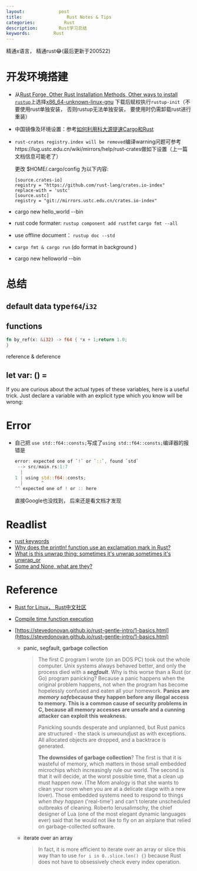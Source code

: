 ```yaml
---
layout:     		post
title:      		   Rust Notes & Tips 
categories: 	      Rust
description:   		Rust学习总结
keywords: 		  Rust
---
```


精通x语言， 精通rust😂(最后更新于200522)

# 开发环境搭建

- 从[Rust Forge, Other Rust Installation Methods, Other ways to install `rustup`](https://forge.rust-lang.org/other-installation-methods.html)上选择[x86\_64-unknown-linux-gnu](https://static.rust-lang.org/rustup/dist/x86_64-unknown-linux-gnu/rustup-init) 下载后赋权执行`rustup-init`（不要使用rust单独安装， 否则rustup无法单独安装， 要使用时仍需卸载rust进行重装）

- 中国镜像及环境设置：参考[如何利用科大源提速Cargo和Rust](https://blog.csdn.net/xiangxianghehe/article/details/53471936)

- `rust-crates registry.index will be removed`编译warning问题可参考https://lug.ustc.edu.cn/wiki/mirrors/help/rust-crates做如下设置（上一篇文档信息可能老了）

  更改 $HOME/.cargo/config 为以下内容:

  ```
  [source.crates-io]
  registry = "https://github.com/rust-lang/crates.io-index"
  replace-with = 'ustc'
  [source.ustc]
  registry = "git://mirrors.ustc.edu.cn/crates.io-index"
  ```

- cargo new hello_world --bin

- rust code formater: `rustup component add rustfmt`   `cargo fmt --all`

- use offline document： `rustup doc --std`

- `cargo fmt & cargo run` (do format in background )

- cargo new helloworld  --bin

# 总结

## default data type`f64`/`i32`

## functions

```rust
fn by_ref(x: &i32) -> f64 { *x + 1;return 1.0;
}
```

reference & deference

## let var: () =

If you are curious about the actual types of these variables, here is a useful trick. Just declare a variable with an explicit type which you know will be wrong:

# Error

- 自己把 `use std::f64::consts;`写成了`using std::f64::consts;`编译器的报错是

  ```rust
  error: expected one of `!` or `::`, found `std`
   --> src/main.rs:1:7
    |
  1 | using std::f64::consts;
    |       ^
  ^^ expected one of ! or :: here
  ```

  直接Google也没找到， 后来还是看文档才发现
  
  

# Readlist

- [rust keywords](https://doc.rust-lang.org/reference/keywords.html)
- [Why does the println! function use an exclamation mark in Rust?](https://stackoverflow.com/questions/29611387/why-does-the-println-function-use-an-exclamation-mark-in-rust)
- [What is this unwrap thing: sometimes it's unwrap sometimes it's unwrap_or](https://stackoverflow.com/questions/21257686/what-is-this-unwrap-thing-sometimes-its-unwrap-sometimes-its-unwrap-or)
- [Some and None, what are they?](https://stackoverflow.com/questions/24771655/some-and-none-what-are-they)

# Reference

- [Rust for Linux， Rust中文社区](http://wiki.jikexueyuan.com/project/rust-primer/install/install_rust_on_linux.html)

- [Compile time function execution](https://en.wikipedia.org/wiki/Compile_time_function_execution)

- [https://stevedonovan.github.io/rust-gentle-intro/1-basics.html](https://stevedonovan.github.io/rust-gentle-intro/1-basics.html)

  - panic, segfault, garbage collection 

    > The first C program I wrote (on an DOS PC) took out the whole computer. Unix systems always behaved better, and only the process died with a ***segfault***. Why is this worse than a Rust (or Go) program panicking? Because a panic happens when the original problem happens, not when the program has become hopelessly confused and eaten all your homework. **Panics are *memory safe*because they happen before any illegal access to memory. This is a common cause of security problems in C, because all memory accesses are unsafe and a cunning attacker can exploit this weakness.**
    >
    > Panicking sounds desperate and unplanned, but Rust panics are structured - the stack is *unwound*just as with exceptions. All allocated objects are dropped, and a backtrace is generated.
    >
    > **The downsides of garbage collection**? The first is that it is wasteful of memory, which matters in those small embedded microchips which increasingly rule our world. The second is that it will decide, at the worst possible time, that a clean up must happen *now*. (The Mom analogy is that she wants to clean your room when you are at a delicate stage with a new lover). Those embedded systems need to respond to things *when they happen* ('real-time') and can't tolerate unscheduled outbreaks of cleaning. Roberto Ierusalimschy, the chief designer of Lua (one of the most elegant dynamic languages ever) said that he would not like to fly on an airplane that relied on garbage-collected software.

  - iterate over an array

    > In fact, it is more efficient to iterate over an array or slice this way than to use `for i in 0..slice.len() {}` because Rust does not have to obsessively check every index operation.

